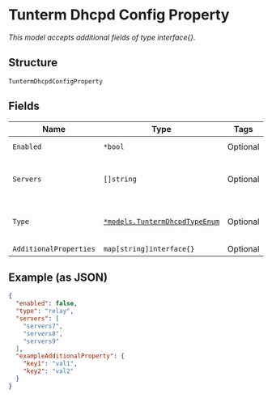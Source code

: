 
# Tunterm Dhcpd Config Property

*This model accepts additional fields of type interface{}.*

## Structure

`TuntermDhcpdConfigProperty`

## Fields

| Name | Type | Tags | Description |
|  --- | --- | --- | --- |
| `Enabled` | `*bool` | Optional | **Default**: `false` |
| `Servers` | `[]string` | Optional | **Constraints**: *Unique Items Required* |
| `Type` | [`*models.TuntermDhcpdTypeEnum`](../../doc/models/tunterm-dhcpd-type-enum.md) | Optional | enum: `relay`<br><br>**Default**: `"relay"` |
| `AdditionalProperties` | `map[string]interface{}` | Optional | - |

## Example (as JSON)

```json
{
  "enabled": false,
  "type": "relay",
  "servers": [
    "servers7",
    "servers8",
    "servers9"
  ],
  "exampleAdditionalProperty": {
    "key1": "val1",
    "key2": "val2"
  }
}
```

